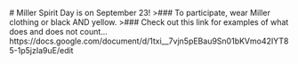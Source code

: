 <br/>
# Miller Spirit Day is on September 23!
>### To participate, wear Miller clothing or black AND yellow.
>###  Check out this link for examples of what does and does not count...
https://docs.google.com/document/d/1txi__7vjn5pEBau9Sn01bKVmo42IYT85-1p5jzIa9uE/edit
